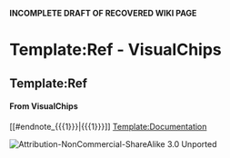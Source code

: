**INCOMPLETE DRAFT OF RECOVERED WIKI PAGE**

# Template:Ref - VisualChips


	

	
	


## Template:Ref


	

		


#### From VisualChips


		

		

		

[[#endnote\_{{{1}}}|{{{1}}}]]
[Template:Documentation](index.php?title=Template:Documentation&action=edit&redlink=1)


![Attribution-NonCommercial-ShareAlike 3.0 Unported](http://i.creativecommons.org/l/by-nc-sa/3.0/88x31.png)

